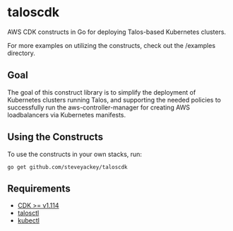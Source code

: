 # taloscdk

AWS CDK constructs in Go for deploying Talos-based Kubernetes clusters. 

For more examples on utilizing the constructs, check out the /examples directory. 

## Goal
The goal of this construct library is to simplify the deployment of Kubernetes clusters running Talos, and supporting the needed policies to successfully run the aws-controller-manager for creating AWS loadbalancers via Kubernetes manifests.

## Using the Constructs
To use the constructs in your own stacks, run:
```
go get github.com/steveyackey/taloscdk
```

## Requirements
- [CDK >= v1.114](https://docs.aws.amazon.com/cdk/latest/guide/getting_started.html#getting_started_install)
- [talosctl](https://www.talos.dev/docs/v0.11/introduction/quickstart/)
- [kubectl](https://kubernetes.io/docs/tasks/tools/)
